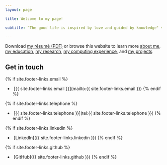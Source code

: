```yaml
---
layout: page

title: Welcome to my page!

subtitle: “The good life is inspired by love and guided by knowledge" </br>— Bertrand Russell

---
```



Download [my résumé (PDF)](/assets/files/CV_TPVasconcelos.pdf) or browse this website to learn more [about me](/about/), [my education](/education/),
[my research](/research/), [my computing experience](/computing-experience/), and [my projects](/projects/).

## Get in touch

{% if site.footer-links.email %}
- <a href="mailto:{{ site.footer-links.email }}"><i class="svg-icon email"></i></a>
&nbsp;[{{ site.footer-links.email }}](mailto:{{ site.footer-links.email }})
{% endif %}

{% if site.footer-links.telephone %}
- <a href="tel:{{ site.footer-links.telephone }}"><i class="svg-icon phone"></i></a>
&nbsp;[{{ site.footer-links.telephone }}](tel:{{ site.footer-links.telephone }})
{% endif %}


{% if site.footer-links.linkedin %}
- <a href="{{ site.footer-links.linkedin }}"><i class="svg-icon linkedin"></i></a>
&nbsp;[LinkedIn]({{ site.footer-links.linkedin }})
{% endif %}

{% if site.footer-links.github %}
- <a href="{{ site.footer-links.github }}"><i class="svg-icon github"></i></a>
&nbsp;[GitHub]({{ site.footer-links.github }})
{% endif %}
